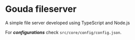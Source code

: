 # Gouda fileserver
A simple file server developed using TypeScript and Node.js

For ***configurations*** check `src/core/config/config.json`.
